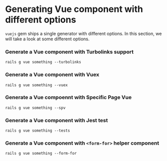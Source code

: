 # Generating Vue component with different options

`vuejs` gem ships a single generator with different options. 
In this section, we will take a look at some different options. 

### Generate a Vue component with Turbolinks support
```
rails g vue something --turbolinks
```

### Generate a Vue component with Vuex
```
rails g vue something --vuex
```

### Generate a Vue compoennt with Specific Page Vue 
```
rails g vue something --spv
```

### Generate a Vue component with Jest test
```
rails g vue something --tests
```

### Generate a Vue component with `<form-for>` helper component
```
rails g vue something --form-for
```